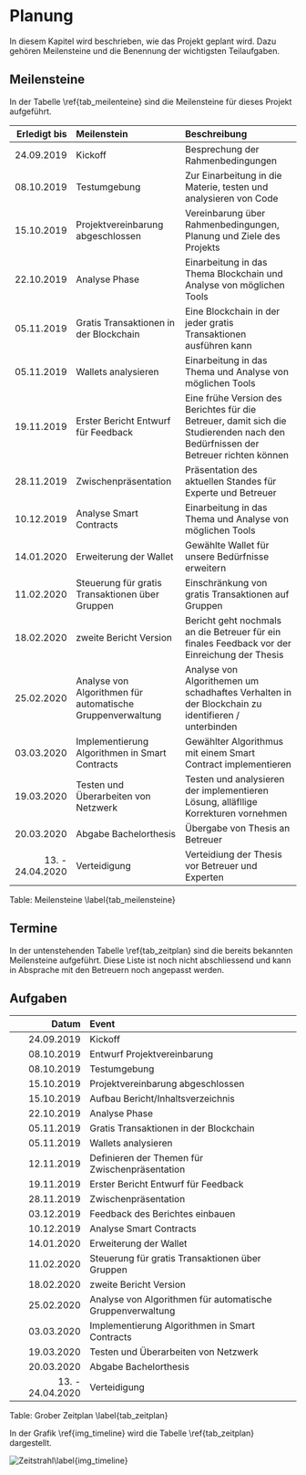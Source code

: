 # Planung

In diesem Kapitel wird beschrieben, wie das Projekt geplant wird. Dazu gehören Meilensteine und die Benennung der wichtigsten Teilaufgaben. 

## Meilensteine

In der Tabelle \ref{tab_meilenteine} sind die Meilensteine für dieses Projekt aufgeführt. 

| Erledigt bis  | Meilenstein   |   Beschreibung |
|---:|:---|:------|
| 24.09.2019 | Kickoff                                                      |Besprechung der Rahmenbedingungen|
| 08.10.2019 | Testumgebung                                                 |Zur Einarbeitung in die Materie, testen und analysieren von Code|
| 15.10.2019 | Projektvereinbarung abgeschlossen                            |Vereinbarung über Rahmenbedingungen, Planung und Ziele des Projekts|
| 22.10.2019 | Analyse Phase                                                |Einarbeitung in das Thema Blockchain und Analyse von möglichen Tools|
| 05.11.2019 | Gratis Transaktionen in der Blockchain                       |Eine Blockchain in der jeder gratis Transaktionen ausführen kann|
| 05.11.2019 | Wallets analysieren                                          |Einarbeitung in das Thema und Analyse von möglichen Tools|
| 19.11.2019 | Erster Bericht Entwurf für Feedback                          |Eine frühe Version des Berichtes für die Betreuer, damit sich die Studierenden nach den Bedürfnissen der Betreuer richten können|
| 28.11.2019 | Zwischenpräsentation                                         |Präsentation des aktuellen Standes für Experte und Betreuer|
| 10.12.2019 | Analyse Smart Contracts                                      |Einarbeitung in das Thema und Analyse von möglichen Tools|
| 14.01.2020 | Erweiterung der Wallet                                       |Gewählte Wallet für unsere Bedürfnisse erweitern|
| 11.02.2020 | Steuerung für gratis Transaktionen über Gruppen              |Einschränkung von gratis Transaktionen auf Gruppen|
| 18.02.2020 | zweite Bericht Version                                       |Bericht geht nochmals an die Betreuer für ein finales Feedback vor der Einreichung der Thesis|
| 25.02.2020 | Analyse von Algorithmen für automatische Gruppenverwaltung   |Analyse von Algorithemen um schadhaftes Verhalten in der Blockchain zu identifieren / unterbinden|
| 03.03.2020 | Implementierung Algorithmen in Smart Contracts               |Gewählter Algorithmus mit einem Smart Contract implementieren|
| 19.03.2020 | Testen und Überarbeiten von Netzwerk                         |Testen und analysieren der implementieren Lösung, alläfllige Korrekturen vornehmen|
| 20.03.2020 | Abgabe Bachelorthesis                                        |Übergabe von Thesis an Betreuer |
| 13. - 24.04.2020 | Verteidigung                                           |Verteidiung der Thesis vor Betreuer und Experten|

Table: Meilensteine \label{tab_meilensteine}

## Termine

In der untenstehenden Tabelle \ref{tab_zeitplan} sind die bereits bekannten Meilensteine aufgeführt. Diese Liste ist noch nicht abschliessend und kann in Absprache mit den Betreuern noch angepasst werden.


## Aufgaben

| Datum  |Event   |   
|---:|:---|
| 24.09.2019 | Kickoff  |
| 08.10.2019 | Entwurf Projektvereinbarung |
| 08.10.2019 | Testumgebung|
| 15.10.2019 | Projektvereinbarung abgeschlossen|
| 15.10.2019 | Aufbau Bericht/Inhaltsverzeichnis  |
| 22.10.2019 | Analyse Phase |
| 05.11.2019 | Gratis Transaktionen in der Blockchain| 
| 05.11.2019 | Wallets analysieren |
| 12.11.2019 | Definieren der Themen für Zwischenpräsentation |
| 19.11.2019 | Erster Bericht Entwurf für Feedback |
| 28.11.2019 | Zwischenpräsentation  |
| 03.12.2019 | Feedback des Berichtes einbauen |
| 10.12.2019 | Analyse Smart Contracts  | 
| 14.01.2020 | Erweiterung der Wallet |
| 11.02.2020 | Steuerung für gratis Transaktionen über Gruppen  | 
| 18.02.2020 | zweite Bericht Version |
| 25.02.2020 | Analyse von Algorithmen für automatische Gruppenverwaltung|
| 03.03.2020 | Implementierung Algorithmen in Smart Contracts| 
| 19.03.2020 | Testen und Überarbeiten von Netzwerk |
| 20.03.2020 | Abgabe Bachelorthesis  |
| 13. - 24.04.2020 | Verteidigung  |

Table: Grober Zeitplan \label{tab_zeitplan}


In der Grafik \ref{img_timeline} wird die Tabelle \ref{tab_zeitplan} dargestellt. 

![Zeitstrahl\label{img_timeline}](images/timeline_v1_1.PNG "Zeitstrahl") 



